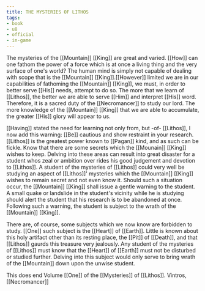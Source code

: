 ```yaml
---
title: THE MYSTERIES OF LITHOS
tags:
- book
- u8
- official
- in-game
---
```


  
The mysteries of the [[Mountain]] [[King]] are great and varied. [[How]] can one fathom the power of a force which is at once a living thing and the very surface of one's world? The human mind is simply not capable of dealing with scope that is the [[Mountain]] [[King]].[[However]] limited we are in our capabilities of fathoming the [[Mountain]] [[King]], we must, in order to better serve [[His]] needs, attempt to do so. The more that we learn of [[Lithos]], the better we are able to serve [[Him]] and interpret [[His]] word. Therefore, it is a sacred duty of the [[Necromancer]] to study our lord. The more knowledge of the [[Mountain]] [[King]] that we are able to accumulate, the greater [[His]] glory will appear to us.  
  
[[Having]] stated the need for learning not only from, but -of- [[Lithos]], I now add this warning: [[Be]] cautious and show restraint in your research. [[Lithos]] is the greatest power known to [[Pagan]] kind, and as such can be fickle. Know that there are some secrets which the [[Mounain]] [[King]] wishes to keep. Delving into these areas can result into great disaster for a student whos zeal or ambition over rides his good judgement and devotion to [[Lithos]]. A student of the mysteries of [[Lithos]] could very well be studying an aspect of [[Lithos]]' mysteries which the [[Mountain]] [[King]] wishes to remain secret and not even know it. Should such a situation occur, the [[Mountain]] [[King]] shall issue a gentle warning to the student. A small quake or landslide in the student's vicinity while he is studying should alert the student that his research is to be abandoned at once. Following such a warning, the student is subject to the wrath of the [[Mountain]] [[King]].  
  
There are, of course, some subjects which we now know are forbidden to study. [[One]] such subject is the [[Heart]] of [[Earth]]. Little is known about this holy artifact other than its resting place, the [[Pit]] of [[Death]], and that [[Lithos]] gaurds this treasure very jealously. Any student of the mysteries of [[Lithos]] must know that the [[Heart]] of [[Earth]] must not be disturbed or studied further. Delving into this subject would only serve to bring wrath of the [[Mountain]] down upon the unwise student.  
  
This does end Volume [[One]] of the [[Mysteries]] of [[Lithos]]. Vintros, [[Necromancer]] 